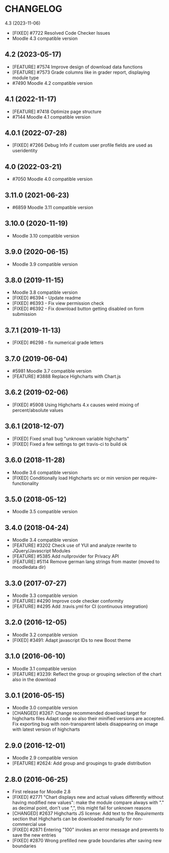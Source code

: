CHANGELOG
=========

4.3 (2023-11-06)
* [FIXED] #7722 Resolved Code Checker Issues
* Moodle 4.3 compatible version

4.2 (2023-05-17)
------------------
* [FEATURE] #7574 Improve design of download data functions
* [FEATURE] #7573 Grade columns like in grader report, displaying module type
* #7490 Moodle 4.2 compatible version

4.1 (2022-11-17)
------------------
* [FEATURE] #7418 Optimize page structure
* #7144 Moodle 4.1 compatible version

4.0.1 (2022-07-28)
------------------
* [FIXED] #7266 Debug Info if custom user profile fields are used as useridentity

4.0 (2022-03-21)
------------------
* #7050 Moodle 4.0 compatible version

3.11.0 (2021-06-23)
------------------
* #6859 Moodle 3.11 compatible version

3.10.0 (2020-11-19)
------------------
* Moodle 3.10 compatible version

3.9.0 (2020-06-15)
------------------
* Moodle 3.9 compatible version

3.8.0 (2019-11-15)
------------------
* Moodle 3.8 compatible version
* [FIXED] #6394 - Update readme
* [FIXED] #6393 - Fix view permission check
* [FIXED] #6392 - Fix download button getting disabled on form submission

3.7.1 (2019-11-13)
------------------
* [FIXED] #6298 - fix numerical grade letters

3.7.0 (2019-06-04)
------------------
* #5981 Moodle 3.7 compatible version
* [FEATURE] #3888 Replace Highcharts with Chart.js


3.6.2 (2019-02-06)
------------------

* [FIXED] #5908 Using Highcharts 4.x causes weird mixing of percent/absolute values


3.6.1 (2018-12-07)
------------------

* [FIXED] Fixed small bug "unknown variable highcharts"
* [FIXED] Fixed a few settings to get travis-ci to build ok


3.6.0 (2018-11-28)
------------------

* Moodle 3.6 compatible version
* [FIXED] Conditionally load Highcharts src or min version per require-functionality


3.5.0 (2018-05-12)
------------------

* Moodle 3.5 compatible version


3.4.0 (2018-04-24)
------------------

* Moodle 3.4 compatible version
* [FEATURE] #3202 Check use of YUI and analyze rewrite to JQuery/Javascript Modules
* [FEATURE] #5385 Add nullprovider for Privacy API
* [FEATURE] #5114 Remove german lang strings from master (moved to moodledata dir)


3.3.0 (2017-07-27)
------------------

* Moodle 3.3 compatible version
* [FEATURE] #4290 Improve code checker conformity
* [FEATURE] #4295 Add .travis.yml for CI (continuous integration)


3.2.0 (2016-12-05)
------------------

* Moodle 3.2 compatible version
* [FIXED] #3491: Adapt javascript IDs to new Boost theme


3.1.0 (2016-06-10)
------------------

* Moodle 3.1 compatible version
* [FEATURE] #3239: Reflect the group or grouping selection of the chart also in
  the download


3.0.1 (2016-05-15)
------------------

* Moodle 3.0 compatible version
* [CHANGED] #3267: Change recommended download target for highcharts files
  Adapt code so also their minified versions are accepted. Fix exporting bug
  with non-transparent labels disappearing on image with latest version of
  highcharts


2.9.0 (2016-12-01)
------------------

* Moodle 2.9 compatible version
* [FEATURE] #2624: Add group and groupings to grade distribution


2.8.0 (2016-06-25)
------------------

* First release for Moodle 2.8
* [FIXED] #2771 "Chart displays new and actual values differently without
  having modified new values": make the module compare always with "." as
  decimal point, don't use ",", this might fail for unknown reasons
* [CHANGED] #2637 Highcharts JS license: Add text to the *Requirements* section
  that Highcharts can be downloaded manually for non-commercial use
* [FIXED] #2871 Entering "100" invokes an error message and prevents to save
  the new entries
* [FIXED] #2870 Wrong prefilled new grade boundaries after saving new
  boundaries

